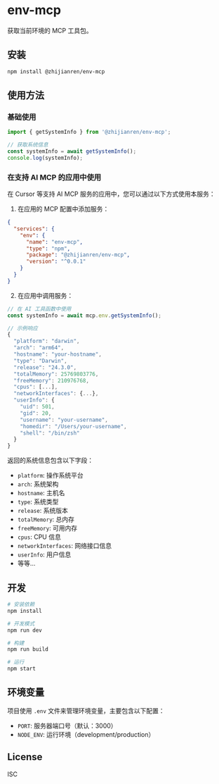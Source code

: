 # env-mcp

获取当前环境的 MCP 工具包。

## 安装

```bash
npm install @zhijianren/env-mcp
```

## 使用方法

### 基础使用

```typescript
import { getSystemInfo } from '@zhijianren/env-mcp';

// 获取系统信息
const systemInfo = await getSystemInfo();
console.log(systemInfo);
```

### 在支持 AI MCP 的应用中使用

在 Cursor 等支持 AI MCP 服务的应用中，您可以通过以下方式使用本服务：

1. 在应用的 MCP 配置中添加服务：

```json
{
  "services": {
    "env": {
      "name": "env-mcp",
      "type": "npm",
      "package": "@zhijianren/env-mcp",
      "version": "^0.0.1"
    }
  }
}
```

2. 在应用中调用服务：

```typescript
// 在 AI 工具函数中使用
const systemInfo = await mcp.env.getSystemInfo();

// 示例响应
{
  "platform": "darwin",
  "arch": "arm64",
  "hostname": "your-hostname",
  "type": "Darwin",
  "release": "24.3.0",
  "totalMemory": 25769803776,
  "freeMemory": 210976768,
  "cpus": [...],
  "networkInterfaces": {...},
  "userInfo": {
    "uid": 501,
    "gid": 20,
    "username": "your-username",
    "homedir": "/Users/your-username",
    "shell": "/bin/zsh"
  }
}
```

返回的系统信息包含以下字段：

- `platform`: 操作系统平台
- `arch`: 系统架构
- `hostname`: 主机名
- `type`: 系统类型
- `release`: 系统版本
- `totalMemory`: 总内存
- `freeMemory`: 可用内存
- `cpus`: CPU 信息
- `networkInterfaces`: 网络接口信息
- `userInfo`: 用户信息
- 等等...

## 开发

```bash
# 安装依赖
npm install

# 开发模式
npm run dev

# 构建
npm run build

# 运行
npm start
```

## 环境变量

项目使用 `.env` 文件来管理环境变量，主要包含以下配置：

- `PORT`: 服务器端口号（默认：3000）
- `NODE_ENV`: 运行环境（development/production）

## License

ISC
